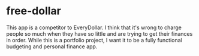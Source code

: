 # free-dollar
This app is a competitor to EveryDollar. 
I think that it's wrong to charge people so much when they have so little and are trying to get their finances in order. 
While this is a portfolio project, I want it to be a fully functional budgeting and personal finance app.
